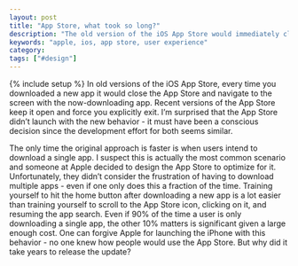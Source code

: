 ```yaml
---
layout: post
title: "App Store, what took so long?"
description: "The old version of the iOS App Store would immediately close when downloading a new app. Why?"
keywords: "apple, ios, app store, user experience"
category:
tags: ["#design"]
---
```

{% include setup %}
In old versions of the iOS App Store, every time you downloaded a new app it would close the App Store and navigate to the screen with the now-downloading app. Recent versions of the App Store keep it open and force you explicitly exit. I’m surprised that the App Store didn’t launch with the new behavior - it must have been a conscious decision since the development effort for both seems similar.

The only time the original approach is faster is when users intend to download a single app. I suspect this is actually the most common scenario and someone at Apple decided to design the App Store to optimize for it. Unfortunately, they didn’t consider the frustration of having to download multiple apps - even if one only does this a fraction of the time. Training yourself to hit the home button after downloading a new app is a lot easier than training yourself to scroll to the App Store icon, clicking on it, and resuming the app search. Even if 90% of the time a user is only downloading a single app, the other 10% matters is significant given a large enough cost. One can forgive Apple for launching the iPhone with this behavior - no one knew how people would use the App Store. But why did it take years to release the update?